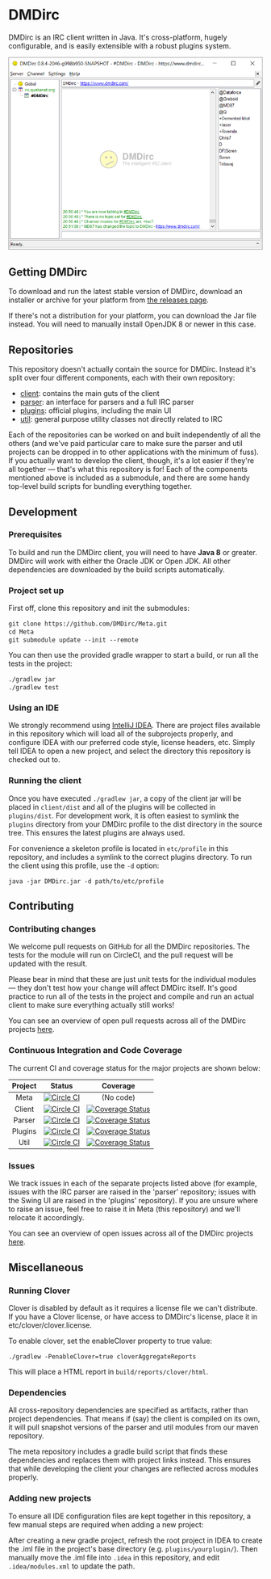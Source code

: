 DMDirc
================================================================================

DMDirc is an IRC client written in Java. It's cross-platform, hugely
configurable, and is easily extensible with a robust plugins system.

![DMDirc Screenshot](etc/screenshot.png?raw=true)

Getting DMDirc
--------------------------------------------------------------------------------

To download and run the latest stable version of DMDirc, download an installer
or archive for your platform from
[the releases page](https://github.com/DMDirc/DMDirc/releases).

If there's not a distribution for your platform, you can download the Jar file
instead. You will need to manually install OpenJDK 8 or newer in this case.

Repositories
--------------------------------------------------------------------------------

This repository doesn't actually contain the source for DMDirc. Instead it's
split over four different components, each with their own repository:

* [client](https://github.com/DMDirc/DMDirc):
  contains the main guts of the client
* [parser](https://github.com/DMDirc/parser):
  an interface for parsers and a full IRC parser
* [plugins](https://github.com/DMDirc/plugins):
  official plugins, including the main UI
* [util](https://github.com/DMDirc/util):
  general purpose utility classes not directly related to IRC

Each of the repositories can be worked on and built independently of all the
others (and we've paid particular care to make sure the parser and util projects
can be dropped in to other applications with the minimum of fuss).  If you
actually want to develop the client, though, it's a lot easier if they're all
together — that's what this repository is for! Each of the components mentioned
above is included as a submodule, and there are some handy top-level build
scripts for bundling everything together.

Development
--------------------------------------------------------------------------------

### Prerequisites

To build and run the DMDirc client, you will need to have **Java 8** or greater.
DMDirc will work with either the Oracle JDK or Open JDK. All other dependencies
are downloaded by the build scripts automatically.

### Project set up

First off, clone this repository and init the submodules:

    git clone https://github.com/DMDirc/Meta.git
    cd Meta
    git submodule update --init --remote

You can then use the provided gradle wrapper to start a build, or run all the
tests in the project:

    ./gradlew jar
    ./gradlew test

### Using an IDE

We strongly recommend using [IntelliJ IDEA](http://www.jetbrains.com/idea/).
There are project files available in this repository which will load all of the
subprojects properly, and configure IDEA with our preferred code style,
license headers, etc. Simply tell IDEA to open a new project, and select the
directory this repository is checked out to.

### Running the client

Once you have executed `./gradlew jar`, a copy of the client jar will be placed
in `client/dist` and all of the plugins will be collected in `plugins/dist`. For
development work, it is often easiest to symlink the `plugins` directory from
your DMDirc profile to the dist directory in the source tree. This ensures the
latest plugins are always used.

For convenience a skeleton profile is located in `etc/profile` in this
repository, and includes a symlink to the correct plugins directory. To run the
client using this profile, use the `-d` option:

    java -jar DMDirc.jar -d path/to/etc/profile

Contributing
--------------------------------------------------------------------------------

### Contributing changes

We welcome pull requests on GitHub for all the DMDirc repositories. The tests
for the module will run on CircleCI, and the pull request will be updated with
the result.

Please bear in mind that these are just unit tests for the individual modules —
they don't test how your change will affect DMDirc itself. It's good practice
to run all of the tests in the project and compile and run an actual client to
make sure everything actually still works!

You can see an overview of open pull requests across all of the DMDirc projects
[here](https://github.com/pulls?q=is%3Aopen+is%3Apr+user%3Admdirc).

### Continuous Integration and Code Coverage

The current CI and coverage status for the major projects are shown below:

| Project | Status | Coverage |
|:-------:|:------:|:--------:|
| Meta    | [![Circle CI](https://circleci.com/gh/DMDirc/Meta.png?style=badge)](https://circleci.com/gh/DMDirc/Meta) | (No code) |
| Client  | [![Circle CI](https://circleci.com/gh/DMDirc/DMDirc.png?style=badge)](https://circleci.com/gh/DMDirc/DMDirc)  | [![Coverage Status](https://img.shields.io/coveralls/DMDirc/DMDirc.svg)](https://coveralls.io/r/DMDirc/DMDirc?branch=master) |
| Parser  | [![Circle CI](https://circleci.com/gh/DMDirc/Parser.png?style=badge)](https://circleci.com/gh/DMDirc/Parser)  | [![Coverage Status](https://img.shields.io/coveralls/DMDirc/Parser.svg)](https://coveralls.io/r/DMDirc/Parser?branch=master) |
| Plugins | [![Circle CI](https://circleci.com/gh/DMDirc/Plugins.png?style=badge)](https://circleci.com/gh/DMDirc/Plugins) | [![Coverage Status](https://img.shields.io/coveralls/DMDirc/Plugins.svg)](https://coveralls.io/r/DMDirc/Plugins?branch=master) |
| Util    | [![Circle CI](https://circleci.com/gh/DMDirc/Util.png?style=badge)](https://circleci.com/gh/DMDirc/Util) | [![Coverage Status](https://img.shields.io/coveralls/DMDirc/Util.svg)](https://coveralls.io/r/DMDirc/Util?branch=master) |

### Issues

We track issues in each of the separate projects listed above (for example,
issues with the IRC parser are raised in the 'parser' repository; issues
with the Swing UI are raised in the 'plugins' repository). If you are unsure
where to raise an issue, feel free to raise it in Meta (this repository) and
we'll relocate it accordingly.

You can see an overview of open issues across all of the DMDirc projects
[here](https://github.com/issues?q=is%3Aopen+is%3Aissue+user%3Admdirc).

Miscellaneous
--------------------------------------------------------------------------------

### Running Clover

Clover is disabled by default as it requires a license file we can't distribute.
If you have a Clover license, or have access to DMDirc's license, place it in
etc/clover/clover.license.

To enable clover, set the enableClover property to true value:

    ./gradlew -PenableClover=true cloverAggregateReports

This will place a HTML report in `build/reports/clover/html`.

### Dependencies

All cross-repository dependencies are specified as artifacts, rather than
project dependencies. That means if (say) the client is compiled on its own,
it will pull snapshot versions of the parser and util modules from our maven
repository.

The meta repository includes a gradle build script that finds these dependencies
and replaces them with project links instead. This ensures that while developing
the client your changes are reflected across modules properly.

### Adding new projects

To ensure all IDE configuration files are kept together in this repository,
a few manual steps are required when adding a new project:

After creating a new gradle project, refresh the root project in IDEA to create
the .iml file in the project's base directory (e.g. `plugins/yourplugin/`).
Then manually move the .iml file into `.idea` in this repository, and edit
`.idea/modules.xml` to update the path.
